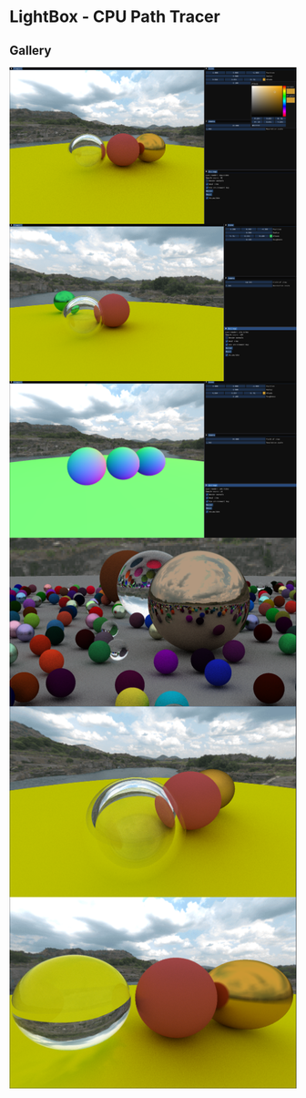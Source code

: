 # LightBox - CPU Path Tracer

## Gallery

<img align="center" src="https://github.com/edyson1202/LightBox/blob/main/renders/Screenshot_3.png">
<img align="center" src="https://github.com/edyson1202/LightBox/blob/main/renders/Screenshot_5.png">
<img align="center" src="https://github.com/edyson1202/LightBox/blob/main/renders/Screenshot_2.png">
<img align="center" src="https://github.com/edyson1202/LightBox/blob/main/renders/5.png">
<img align="center" src="https://github.com/edyson1202/LightBox/blob/main/renders/6.png">
<img align="center" src="https://github.com/edyson1202/LightBox/blob/main/renders/7.png">
